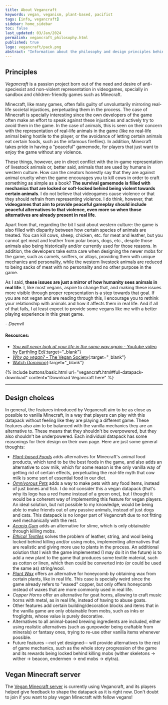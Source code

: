 ```yaml
---
title: About Vegancraft
keywords: vegan, veganism, plant-based, pacifist
tags: [info, vegancraft]
sidebar: home_sidebar
toc: false
last_updated: 03/Jan/2024
permalink: vegancraft_philosophy.html
published: true
logo: vegancraft/pack.png
abstract: "Information about the philosophy and design principles behind the Vegancraft collection."
---
```


## Principles

*Vegancraft* is a passion project born out of the need and desire of anti-speciesist and non-violent representation in videogames, specially in sandbox and children-friendly games such as Minecraft.

Minecraft, like many games, often falls guilty of unvoluntarily mirroring real-life societal injustices, perpetuating them in the process. The case of Minecraft is specially interesting since the own developers of the game often make an effort to speak against these injustices and actively try to avoid them in the game. In the case of animals, this is seen on their concern with the representation of real-life animals in the game (like no real-life animal being hostile to the player, or the avoidance of letting certain animals eat certain foods, such as the infamous fireflies). In addition, Minecraft takes pride in having a "peaceful" gamemode, for players that just want to enjoy the game without any violence.

These things, however, are in direct conflict with the in-game representation of livestock animals or, better said, animals that are used by humans in western culture. How can the creators honestly say that they are against animal cruelty when the game encourages you to kill cows in order to craft something as simple as a book? **The survival gamemode is filled with mechanics that are locked or soft-locked behind being violent towards certain animals**. I do not believe that videogames cause violence or that they should refrain from representing violence. I do think, however, that **videogames that aim to provide peaceful gameplay should include peaceful alternatives to that violence, even more so when those alternatives are already present in real life**.

Apart from that, regarding the bit I said about western culture: the game is also filled with disparity between how certain species of animals are treated. You can kill cows, sheep, chicken, etc. for meat and leather, but you cannot get meat and leather from polar bears, dogs, etc., despite those animals also being historically and/or currently used for those reasons. In addition, the developers take extra care when designing the newer mobs for the game, such as camels, sniffers, or allays, providing them with unique mechanics and personality, while the western livestock animals are reduced to being sacks of meat with no personality and no other purpose in the game.

As I said, **these issues are just a mirror of how humanity sees animals in real life**. I, like most vegans, aspire to change that, and making these issues more visible through proper representation is a step towards that goal. If you are not vegan and are reading through this, I encourage you to rethink your relationship with animals and how it affects them in real life. And if all of that fails, I at least expect to provide some vegans like me with a better playing experience in this great game.

\- *Daenvil*

#### Resources:

- [_You will never look at your life in the same way again_ - Youtube video by Earthling Ed](https://youtu.be/Z3u7hXpOm58){:target="_blank"}
- [_Why go vegan?_ - The Vegan Society](https://www.vegansociety.com/go-vegan/why-go-vegan){:target="_blank"}
- [Watch _Dominion_](https://watchdominion.org/){:target="_blank"}

{% include buttons/basic.html url="vegancraft.html#full-datapack-download" content="Download Vegancraft here" %}

***

## Design choices

In general, the features introduced by Vegancraft aim to be as close as possible to vanilla Minecraft, in a way that players can play with this datapack without feeling like they are playing a different game. These features also aim to be balanced with the vanilla mechanics they are an alternative to. These means that they shouldn't be overpowered, but they also shouldn't be underpowered. Each individual datapack has some reasonings for their design on their own page. Here are just some general thoughts:

- _[Plant-based Foods](plant-based_foods.html#reasoning-for-the-recipes)_ adds alternatives for Minecraft's animal food products, which tend to be the best foods in the game, and also adds an alternative to cow milk, which for some reason is the only vanilla way of getting rid of certain effects, perpetuating the real-life myth that cow milk is some sort of essential food in our diet.
- _[Omnivorous Pets](omnivorous_pets.html)_ adds a way to make pets with any food items, instead of just bones and fish. I do not consider this a vegan datapack (that's why its logo has a red frame instead of a green one), but I thought it would be a coherent way of implementing this feature for vegan players. An ideal solution, but not possible to my knowledge, would be being able to make friends out of any passive animals, instead of just dogs and cats. This datapack is no longer part of Vegancraft due to not fitting well mechanically with the rest.
- _[Acacia Gum](acacia_gum.html#reasoning)_ adds an alternative for slime, which is only obtainable through killing mobs.
- _[Ethical Textiles](ethical_textiles.html#reasoning-for-the-recipes)_ solves the problem of leather, string, and wool being locked behind killing and/or using mobs, implementing alternatives that are realistic and giving more use to plants in the process. An additional solution that I wish the game implemented (I may do it in the future) is to add a new plant to the game that produces some textile material, such as cotton or linen, which then could be converted into (or could be used the same as) string/wool.
- _[Plant Wax](plant_wax.html#reasoning-for-the-recipes)_ offers an alternative for honeycomb by obtaining wax from certain plants, like in real life. This case is specially weird since the game already refers to "waxed" copper, but only offers honeycomb instead of waxes that are more commonly used in real life.
- _Copper Horns_ offer an alternative for goat horns, allowing to craft music horns with metal, as in real life, instead of having to abuse goats.
- Other features add certain building/decoration blocks and items that in the vanilla game are only obtainable from mobs, such as inks or froglights, whose value is purely decorative.
- Alternatives to all animal-based brewing ingredients are included, either using realistic alternatives (such as gunpowder being craftable from minerals) or fantasy ones, trying to re-use other vanilla items whenever possible.
- Future features --not yet designed-- will provide alternatives to the rest of game mechanics, such as the whole story progression of the game and its rewards being locked behind killing mobs (wither skeletons -> wither -> beacon, endermen -> end mobs -> elytra).

## Vegan Minecraft server

The [Vegan Minecraft server](veganminecraft.com) is currently using Vegancraft, and its players helped give feedback to shape the datapack as it is right now. Don't doubt to join if you want to play vegan Minecraft with fellow vegans!